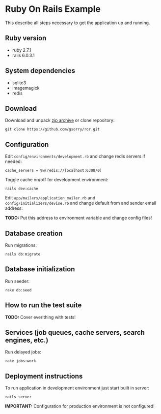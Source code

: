 # Ruby On Rails Example

This describe all steps necessary to get the application up and running.

## Ruby version

- ruby 2.7.1
- rails 6.0.3.1

## System dependencies

- sqlite3
- imagemagick
- redis

## Download

Download and unpack [zip archive](https://github.com/gsorry/ror/archive/master.zip)
or clone repository:
```
git clone https://github.com/gsorry/ror.git
```

## Configuration

Edit `config/environments/development.rb` and change redis servers if needed:
```
cache_servers = %w(redis://localhost:6308/0)
```

Toggle cache on/off for development environment: 
```
rails dev:cache
```

Edit `app/mailers/application_mailer.rb` and `config/initializers/devise.rb` and change default from and sender email address:

**TODO:** Put this address to environment variable and change config files!

## Database creation

Run migrations:
```
rails db:migrate
```

## Database initialization

Run seeder:
```
rake db:seed
```

## How to run the test suite

**TODO:** Cover everithing with tests!

## Services (job queues, cache servers, search engines, etc.)

Run delayed jobs:
```
rake jobs:work
```

## Deployment instructions

To run application in development environment just start built in server:
```
rails server
```

**IMPORTANT:** Configuration for production environment is not configured!
